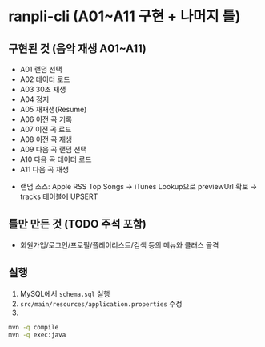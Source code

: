 # ranpli-cli (A01~A11 구현 + 나머지 틀)

## 구현된 것 (음악 재생 A01~A11)
- A01 랜덤 선택
- A02 데이터 로드
- A03 30초 재생
- A04 정지
- A05 재재생(Resume)
- A06 이전 곡 기록
- A07 이전 곡 로드
- A08 이전 곡 재생
- A09 다음 곡 랜덤 선택
- A10 다음 곡 데이터 로드
- A11 다음 곡 재생

* 랜덤 소스: Apple RSS Top Songs → iTunes Lookup으로 previewUrl 확보 → tracks 테이블에 UPSERT

## 틀만 만든 것 (TODO 주석 포함)
- 회원가입/로그인/프로필/플레이리스트/검색 등의 메뉴와 클래스 골격

## 실행
1) MySQL에서 `schema.sql` 실행
2) `src/main/resources/application.properties` 수정
3) 
```bash
mvn -q compile
mvn -q exec:java
```
